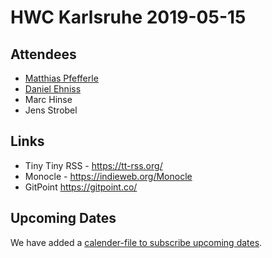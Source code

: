 # HWC Karlsruhe 2019-05-15

## Attendees

* [Matthias Pfefferle](https://notiz.blog/) 
* [Daniel Ehniss](https://depone.net)  
* Marc Hinse  
* Jens Strobel  

## Links

* Tiny Tiny RSS - https://tt-rss.org/
* Monocle - https://indieweb.org/Monocle
* GitPoint https://gitpoint.co/

## Upcoming Dates

We have added a [calender-file to subscribe upcoming dates](https://raw.githubusercontent.com/hwc-ka/dates/master/homebrew-website-club-karlsruhe.ics).
